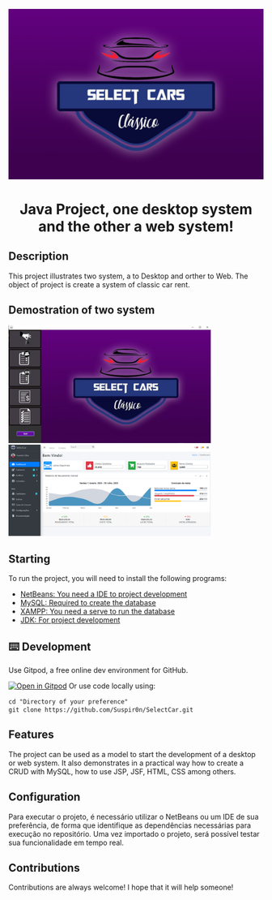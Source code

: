 <p align="center">
  <a href="http://ant.design">
    <img width="600" src="./SelectCar 2.0/resources/background_3.png">
  </a>
</p>

<h1 align="center"> Java Project, one desktop system and the other a web system!</h1>

## Description 

This project illustrates two system, a to Desktop and orther to Web. The object of project is create a system of classic car rent.

## Demostration of two system

<img width="400" src="./prototype-001.jpg">
<img width="400" src="./prototype-002.png">

## Starting

To run the project, you will need to install the following programs:

- [NetBeans: You need a IDE to project development](https://netbeans.org/downloads/8.2/rc/)
- [MySQL: Required to create the database](https://www.mysql.com/)
- [XAMPP: You need a serve to run the database](https://www.apachefriends.org/pt_br/index.html)
- [JDK: For project development](https://www.oracle.com/br/java/technologies/javase-downloads.html)

## ⌨️ Development

Use Gitpod, a free online dev environment for GitHub.

[![Open in Gitpod](https://gitpod.io/button/open-in-gitpod.svg)](https://gitpod.io/#https://github.com/Suspir0n/SelectCar.git)
Or use code locally using:
```
cd "Directory of your preference"
git clone https://github.com/Suspir0n/SelectCar.git
```
## Features

The project can be used as a model to start the development of a desktop or web system. It also demonstrates in a practical way how to create a CRUD with MySQL, how to use JSP, JSF, HTML, CSS among others.

## Configuration

Para executar o projeto, é necessário utilizar o NetBeans ou um IDE de sua preferência, de forma que identifique as dependências necessárias para execução no repositório. Uma vez importado o projeto, será possível testar sua funcionalidade em tempo real.

## Contributions

Contributions are always welcome! I hope that it will help someone!
